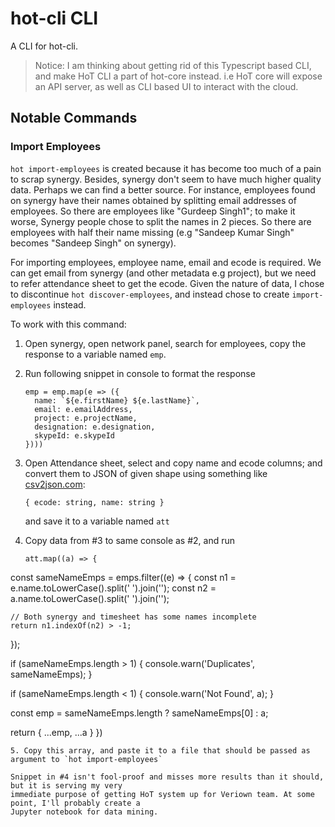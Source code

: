 # hot-cli CLI

A CLI for hot-cli.

> Notice: I am thinking about getting rid of this Typescript based CLI, and make HoT CLI a part of
> hot-core instead. i.e HoT core will expose an API server, as well as CLI based UI to interact with
> the cloud.

## Notable Commands

### Import Employees

`hot import-employees` is created because it has become too much of a pain to scrap synergy.
Besides, synergy don't seem to have much higher quality data. Perhaps we can find a better source.
For instance, employees found on synergy have their names obtained by splitting email addresses of
employees. So there are employees like "Gurdeep Singh1"; to make it worse, Synergy people chose to
split the names in 2 pieces. So there are employees with half their name missing (e.g "Sandeep Kumar
Singh" becomes "Sandeep Singh" on synergy).

For importing employees, employee name, email and ecode is required. We can get email from synergy
(and other metadata e.g project), but we need to refer attendance sheet to get the ecode. Given the
nature of data, I chose to discontinue `hot discover-employees`, and instead chose to create
`import-employees` instead.

To work with this command:

1. Open synergy, open network panel, search for employees, copy the response to a variable named `emp`.
2. Run following snippet in console to format the response
   ```
   emp = emp.map(e => ({
     name: `${e.firstName} ${e.lastName}`,
     email: e.emailAddress,
     project: e.projectName,
     designation: e.designation,
     skypeId: e.skypeId
   })))
   ```

3. Open Attendance sheet, select and copy name and ecode columns; and convert them to JSON of given
   shape using something like [csv2json.com](https://csvjson.com/csv2json):
   ```
   { ecode: string, name: string }
   ```
   and save it to a variable named `att`
4. Copy data from #3 to same console as #2, and run
   ```
   att.map((a) => {
  const sameNameEmps = emps.filter((e) => {
    const n1 = e.name.toLowerCase().split(' ').join('');
    const n2 = a.name.toLowerCase().split(' ').join('');

    // Both synergy and timesheet has some names incomplete
    return n1.indexOf(n2) > -1;
  });

  if (sameNameEmps.length > 1) {
    console.warn('Duplicates', sameNameEmps);
  }

  if (sameNameEmps.length < 1) {
    console.warn('Not Found', a);
  }

  const emp = sameNameEmps.length ? sameNameEmps[0] : a;

  return {
    ...emp,
    ...a
  }
})
   ```
5. Copy this array, and paste it to a file that should be passed as argument to `hot import-employees`

Snippet in #4 isn't fool-proof and misses more results than it should, but it is serving my very
immediate purpose of getting HoT system up for Veriown team. At some point, I'll probably create a
Jupyter notebook for data mining.
